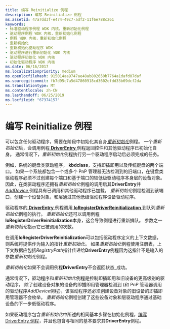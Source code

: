 ```yaml
---
title: 编写 Reinitialize 例程
description: 编写 Reinitialize 例程
ms.assetid: 47a7dd3f-e474-49c7-adf2-11f6e788c261
keywords:
- 标准驱动程序例程 WDK 内核，重新初始化例程
- 驱动程序例程 WDK 内核，重新初始化例程
- 例程 WDK 内核，重新初始化例程
- 重新初始化
- 重新初始化驱动程序 WDK
- 驱动程序进行重新初始化 WDK 内核
- 驱动程序初始化 WDK 内核
- 初始化驱动程序 WDK 内核
ms.date: 06/16/2017
ms.localizationpriority: medium
ms.openlocfilehash: 915014aa9747ae48ab802650b7764a1dafd07daf
ms.sourcegitcommit: fb7d95c7a5d47860918cd3602efdd33b69dcf2da
ms.translationtype: MT
ms.contentlocale: zh-CN
ms.lasthandoff: 06/25/2019
ms.locfileid: "67374157"
---
```

# <a name="writing-a-reinitialize-routine"></a>编写 Reinitialize 例程





可以包含任何驱动程序，需要在阶段中初始化其自身[*重新初始化*](https://docs.microsoft.com/windows-hardware/drivers/ddi/content/ntddk/nc-ntddk-driver_reinitialize)例程。 一个*重新初始化*后，会调用例程[ **DriverEntry** ](https://docs.microsoft.com/windows-hardware/drivers/ddi/content/wdm/nc-wdm-driver_initialize)例程返回控件和其他驱动程序已初始化自身。 通常情况下，*重新初始化*例程执行另一个驱动程序启动后必须完成的任务。

例如，系统的键盘类驱动程序， **kbdclass**，支持即插即用以及传统键盘的两个端口。 如果一个系统都包含一个或多个 PnP 管理器无法检测到的旧端口，在键盘类驱动程序必须不过创建每个端口和基于端口的较低级驱动程序本身层的设备对象。 因此，在类驱动程序还拥有*重新初始化*例程的调用后其**DriverEntry**并[ *AddDevice* ](https://docs.microsoft.com/windows-hardware/drivers/ddi/content/wdm/nc-wdm-driver_add_device)例程具有已调用和其他驱动程序已加载。 *重新初始化*例程检测到该端口，创建一个设备对象，和层通过其他低级驱动程序设备驱动程序。

驱动程序的[ **DriverEntry** ](https://docs.microsoft.com/windows-hardware/drivers/ddi/content/wdm/nc-wdm-driver_initialize)例程调用[ **IoRegisterDriverReinitialization** ](https://docs.microsoft.com/windows-hardware/drivers/ddi/content/ntddk/nf-ntddk-ioregisterdriverreinitialization)到队列*重新初始化*例程的执行。 *重新初始化*还可以调用例程**IoRegisterDriverReinitialization**本身，这会导致例程进行重新排队。 参数之一*重新初始化*指示它已被调用的次数。

在调用**IoRegisterDriverReinitialization**可以包括驱动程序定义的上下文数据，则系统将提供作为输入的指针*重新初始化*。 如果*重新初始化*例程使用注册表，上下文数据应包括*RegistryPath*指针传递给**DriverEntry**例程因为这指针不是输入的参数*重新初始化*例程。

*重新初始化*如果不会调用例程**DriverEntry**不会返回状态\_成功。

通常情况下，驱动程序和*重新初始化*例程是控制即插即用和旧设备的更高级别的驱动程序。 除了创建设备对象的设备的即插即用管理器检测到 (和 PnP 管理器调用的驱动程序*AddDevice*例程)，该驱动程序还必须创建设备对象的旧设备的即插即用管理器不会枚举。 *重新初始化*例程创建了这些设备对象和层驱动程序通过基础设备的下一步低驱动程序。

如果驱动程序包含*重新初始化*中所述的相同基本步骤在初始化例程，[编写 DriverEntry 例程](writing-a-driverentry-routine.md)，并且也包含与相同的基本要求其**DriverEntry**例程。

 

 




